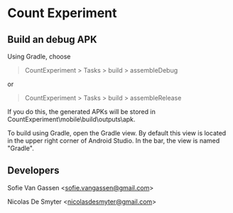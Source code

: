 # Count Experiment

## Build an debug APK

Using Gradle, choose
> CountExperiment > Tasks > build > assembleDebug

or

> CountExperiment > Tasks > build > assembleRelease

If you do this, the generated APKs will be stored in
CountExperiment\mobile\build\outputs\apk.

To build using Gradle, open the Gradle view. By default this view is located in the upper right corner of Android Studio.
In the bar, the view is named "Gradle".

## Developers

Sofie Van Gassen <[sofie.vangassen@gmail.com](mailto:sofie.vangassen@gmail.com)>

Nicolas De Smyter <[nicolasdesmyter@gmail.com](mailt:nicolasdesmyter@gmail.com)>